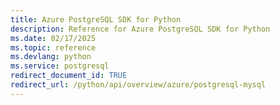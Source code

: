 ```yaml
---
title: Azure PostgreSQL SDK for Python
description: Reference for Azure PostgreSQL SDK for Python
ms.date: 02/17/2025
ms.topic: reference
ms.devlang: python
ms.service: postgresql
redirect_document_id: TRUE
redirect_url: /python/api/overview/azure/postgresql-mysql
---
```

